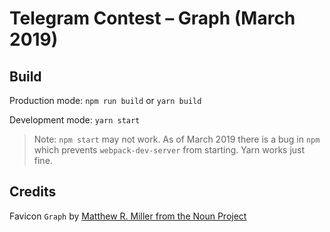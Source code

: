 # Telegram Contest – Graph (March 2019)

## Build

Production mode: `npm run build` or `yarn build`

Development mode: `yarn start`

> Note: `npm start` may not work. As of March 2019 there is a bug in `npm` which prevents `webpack-dev-server` from starting. Yarn works just fine.

## Credits

Favicon `Graph` by [Matthew R. Miller from the Noun Project](https://thenounproject.com/mattermill)

